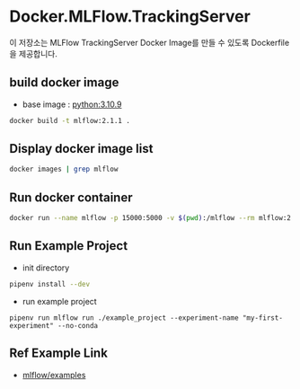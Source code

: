 # Docker.MLFlow.TrackingServer

이 저장소는 MLFlow TrackingServer Docker Image를 만들 수 있도록 Dockerfile을 제공합니다.

## build docker image

- base image : [python:3.10.9](<https://hub.docker.com/layers/library/python/3.10.9/images/sha256-08dfb526b02f1b849ca4ce479b51f100448053a67b64905a63dcdad2fe6802c5?context=explore>)

```bash
docker build -t mlflow:2.1.1 .
```

## Display docker image list

```bash
docker images | grep mlflow
```

## Run docker container

```bash
docker run --name mlflow -p 15000:5000 -v $(pwd):/mlflow --rm mlflow:2.1.1
```

## Run Example Project

- init directory

```bash
pipenv install --dev
```

- run example project

```base
pipenv run mlflow run ./example_project --experiment-name "my-first-experiment" --no-conda
```

## Ref Example Link
 - [mlflow/examples](<https://github.com/mlflow/mlflow/tree/branch-1.30/examples>)

